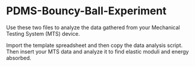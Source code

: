 # PDMS-Bouncy-Ball-Experiment

Use these two files to analyze the data gathered from your Mechanical Testing System (MTS) device. 

Import the template spreadsheet and then copy the data analysis script. 
Then insert your MTS data and analyze it to find elastic moduli and energy absorbed.

